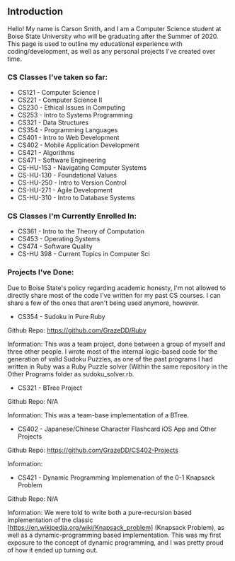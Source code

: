 ## Introduction

Hello! My name is Carson Smith, and I am a Computer Science student at Boise State University who will be graduating after the Summer of 2020. This page is used to outline my educational experience with coding/development, as well as any personal projects I've created over time.

### CS Classes I've taken so far:

* CS121 - Computer Science I
* CS221 - Computer Science II
* CS230 - Ethical Issues in Computing
* CS253 - Intro to Systems Programming
* CS321 - Data Structures
* CS354 - Programming Languages
* CS401 - Intro to Web Development
* CS402 - Mobile Application Development
* CS421 - Algorithms
* CS471 - Software Engineering
* CS-HU-153 - Navigating Computer Systems
* CS-HU-130 - Foundational Values
* CS-HU-250 - Intro to Version Control
* CS-HU-271 - Agile Development
* CS-HU-310 - Intro to Database Systems

### CS Classes I'm Currently Enrolled In:

* CS361 - Intro to the Theory of Computation
* CS453 - Operating Systems
* CS474 - Software Quality
* CS-HU 398 - Current Topics in Computer Sci

### Projects I've Done:

Due to Boise State's policy regarding academic honesty, I'm not allowed to directly share most of the code I've written for my past CS courses. I can share a few of the ones that aren't being used anymore, however. 

* CS354 - Sudoku in Pure Ruby

Github Repo: https://github.com/GrazeDD/Ruby

Information: This was a team project, done between a group of myself and three other people. I wrote most of the internal logic-based code for the generation of valid Sudoku Puzzles, as one of the past programs I had written in Ruby was a Ruby Puzzle solver (Within the same repository in the Other Programs folder as sudoku_solver.rb.

* CS321 - BTree Project

Github Repo: N/A

Information: This was a team-base implementation of a BTree. 

* CS402 - Japanese/Chinese Character Flashcard iOS App and Other Projects

Github Repo: https://github.com/GrazeDD/CS402-Projects

Information:

* CS421 - Dynamic Programming Implemenation of the 0-1 Knapsack Problem

Github Repo: N/A

Information: We were told to write both a pure-recursion based implementation of the classic [https://en.wikipedia.org/wiki/Knapsack_problem] (Knapsack Problem), as well as a dynamic-programming based implementation. This was my first exposure to the concept of dynamic programming, and I was pretty proud of how it ended up turning out.
